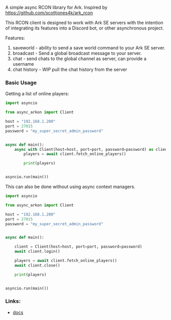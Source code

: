 A simple async RCON library for Ark. Inspired by https://github.com/scottjones4k/ark_rcon

This RCON client is designed to work with Ark SE servers with the intention of integrating its features into a
Discord bot, or other asynchronous project.

Features:
1. saveworld - ability to send a save world command to your Ark SE server.
2. broadcast - Send a global broadcast message to your server.
3. chat - send chats to the global channel as server, can provide a username
4. chat history - *WIP* pull the chat history from the server



### Basic Usage

Getting a list of online players:
```py
import asyncio

from async_arkon import Client

host = "192.168.1.200"
port = 27015
password = "my_super_secret_admin_password"


async def main():
    async with Client(host=host, port=port, password=password) as client:
        players = await client.fetch_online_players()

        print(players)


asyncio.run(main())

```
This can also be done without using async context managers.
```py
import asyncio

from async_arkon import Client

host = "192.168.1.200"
port = 27015
password = "my_super_secret_admin_password"


async def main():

    client = Client(host=host, port=port, password=password)
    await client.login()

    players = await client.fetch_online_players()
    await client.close()

    print(players)


asyncio.run(main())

```

### Links:
- [docs](https://dlchamp.github.io/async_arkon/)
